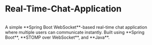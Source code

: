# Real-Time-Chat-Application

<br>
A simple **Spring Boot WebSocket**-based real-time chat application where multiple users can communicate instantly.  
Built using **Spring Boot**, **STOMP over WebSocket**, and **Java**.
